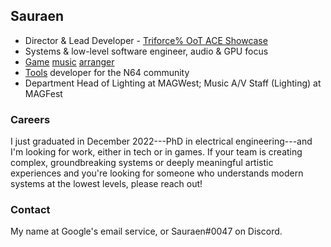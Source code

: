 ## Sauraen

- Director & Lead Developer - [Triforce% OoT ACE Showcase](https://gettriforce.link/)
- Systems & low-level software engineer, audio & GPU focus
- [Game](https://bandcamp.materiacollective.com/album/yin-yang-a-oneshot-concept-album) [music](https://soundcloud.com/sauraen/botw-switch-oot) [arranger](https://www.youtube.com/watch?v=n94p_LYpr3s)
- [Tools](https://github.com/sauraen) developer for the N64 community
- Department Head of Lighting at MAGWest; Music A/V Staff (Lighting) at MAGFest

### Careers

I just graduated in December 2022---PhD in electrical engineering---and I'm looking for work, either in tech or in games. If your team is creating complex, groundbreaking systems or deeply meaningful artistic experiences and you're looking for someone who understands modern systems at the lowest levels, please reach out!

### Contact

My name at Google's email service, or Sauraen#0047 on Discord.
